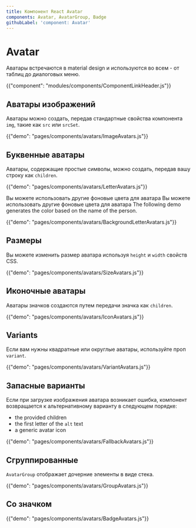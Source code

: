 ```yaml
---
title: Компонент React Avatar
components: Avatar, AvatarGroup, Badge
githubLabel: 'component: Avatar'
---
```


# Avatar

<p class="description">Аватары встречаются в material design и используются во всем - от таблиц до диалоговых меню.</p>

{{"component": "modules/components/ComponentLinkHeader.js"}}

## Аватары изображений

Аватары можно создать, передав стандартные свойства компонента `img`, такие как `src` или `srcSet`.

{{"demo": "pages/components/avatars/ImageAvatars.js"}}

## Буквенные аватары

Аватары, содержащие простые символы, можно создать, передав вашу строку как `children`.

{{"demo": "pages/components/avatars/LetterAvatars.js"}}

Вы можете использовать другие фоновые цвета для аватара Вы можете использовать другие фоновые цвета для аватара The following demo generates the color based on the name of the person.

{{"demo": "pages/components/avatars/BackgroundLetterAvatars.js"}}

## Размеры

Вы можете изменить размер аватара используя `height` и `width` свойств CSS.

{{"demo": "pages/components/avatars/SizeAvatars.js"}}

## Иконочные аватары

Аватары значков создаются путем передачи значка как `children`.

{{"demo": "pages/components/avatars/IconAvatars.js"}}

## Variants

Если вам нужны квадратные или округлые аватары, используйте проп `variant`.

{{"demo": "pages/components/avatars/VariantAvatars.js"}}

## Запасные варианты

Если при загрузке изображения аватара возникает ошибка, компонент возвращается к альтернативному варианту в следующем порядке:

- the provided children
- the first letter of the `alt` text
- a generic avatar icon

{{"demo": "pages/components/avatars/FallbackAvatars.js"}}

## Сгруппированные

`AvatarGroup` отображает дочерние элементы в виде стека.

{{"demo": "pages/components/avatars/GroupAvatars.js"}}

## Со значком

{{"demo": "pages/components/avatars/BadgeAvatars.js"}}
